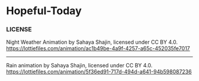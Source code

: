 # Hopeful-Today

### LICENSE

Night Weather Animation by Sahaya Shajin, licensed under CC BY 4.0.
https://lottiefiles.com/animation/ac1b49be-4a9f-4257-a65c-452035fe7017

---

Rain animation by Sahaya Shajin, licensed under CC BY 4.0.
https://lottiefiles.com/animation/5f36ed91-717d-494d-a641-94b598087236
